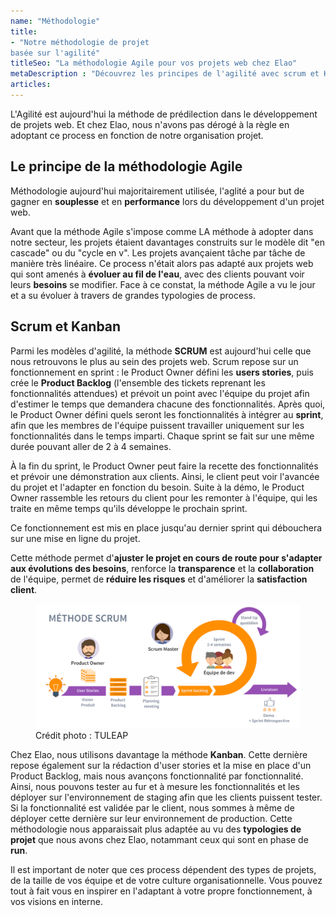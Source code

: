 ```yaml
---
name: "Méthodologie"
title:
- "Notre méthodologie de projet 
basée sur l'agilité"
titleSeo: "La méthodologie Agile pour vos projets web chez Elao"
metaDescription : "Découvrez les principes de l'agilité avec scrum et Kanban, afin de concevoir un projet web efficace."
articles:
---
```


L'Agilité est aujourd'hui la méthode de prédilection dans le développement de projets web. Et chez Elao, nous n'avons pas dérogé à la règle en adoptant ce process en fonction de notre organisation projet. 

## Le principe de la méthodologie Agile 

Méthodologie aujourd'hui majoritairement utilisée, l'aglité a pour but de gagner en **souplesse** et en **performance** lors du développement d'un projet web.

Avant que la méthode Agile s'impose comme LA méthode à adopter dans notre secteur, les projets étaient davantages construits sur le modèle dit "en cascade" ou du "cycle en v". Les projets avançaient tâche par tâche de manière très linéaire. Ce process n'était alors pas adapté aux projets web qui sont amenés à **évoluer au fil de l'eau**, avec des clients pouvant voir leurs **besoins** se modifier. Face à ce constat, la méthode Agile a vu le jour et a su évoluer à travers de grandes typologies de process.

## Scrum et Kanban

Parmi les modèles d'agilité, la méthode **SCRUM** est aujourd'hui celle que nous retrouvons le plus au sein des projets web. Scrum repose sur un fonctionnement en sprint : le Product Owner défini les **users stories**, puis crée le **Product Backlog** (l'ensemble des tickets reprenant les fonctionnalités attendues) et prévoit un point avec l'équipe du projet afin d'estimer le temps que demandera chacune des fonctionnalités. Après quoi, le Product Owner défini quels seront les fonctionnalités à intégrer au **sprint**, afin que les membres de l'équipe puissent travailler uniquement sur les fonctionnalités dans le temps imparti. Chaque sprint se fait sur une même durée pouvant aller de 2 à 4 semaines.

À la fin du sprint, le Product Owner peut faire la recette des fonctionnalités et prévoir une démonstration aux clients. Ainsi, le client peut voir l'avancée du projet et l'adapter en fonction du besoin. Suite à la démo, le Product Owner rassemble les retours du client pour les remonter à l'équipe, qui les traite en même temps qu'ils développe le prochain sprint.

Ce fonctionnement est mis en place jusqu'au dernier sprint qui débouchera sur une mise en ligne du projet.

Cette méthode permet d'**ajuster le projet en cours de route pour s'adapter aux évolutions des besoins**, renforce la **transparence** et la **collaboration** de l'équipe, permet de **réduire les risques** et d'améliorer la **satisfaction client**.

<figure>
    <img src="content/images/terms/methodologie-scrum.png" alt="schéma méthodologie scrum">
    <figcaption>
      <span class="figure__credits">Crédit photo : TULEAP
  </span>
    </figcaption>
</figure>

Chez Elao, nous utilisons davantage la méthode **Kanban**. Cette dernière repose également sur la rédaction d'user stories et la mise en place d'un Product Backlog, mais nous avançons fonctionnalité par fonctionnalité. Ainsi, nous pouvons tester au fur et à mesure les fonctionnalités et les déployer sur l'environnement de staging afin que les clients puissent tester. Si la fonctionnalité est validée par le client, nous sommes à même de déployer cette dernière sur leur environnement de production.
Cette méthodologie nous apparaissait plus adaptée au vu des **typologies de projet** que nous avons chez Elao, notammant ceux qui sont en phase de **run**.

Il est important de noter que ces process dépendent des types de projets, de la taille de vos équipe et de votre culture organisationnelle. Vous pouvez tout à fait vous en inspirer en l'adaptant à votre propre fonctionnement, à vos visions en interne.